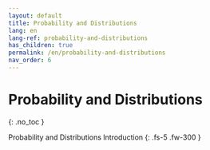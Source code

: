```yaml
---
layout: default
title: Probability and Distributions
lang: en
lang-ref: probability-and-distributions
has_children: true
permalink: /en/probability-and-distributions
nav_order: 6
---
```


# Probability and Distributions
{: .no_toc }


Probability and Distributions Introduction
{: .fs-5 .fw-300 }